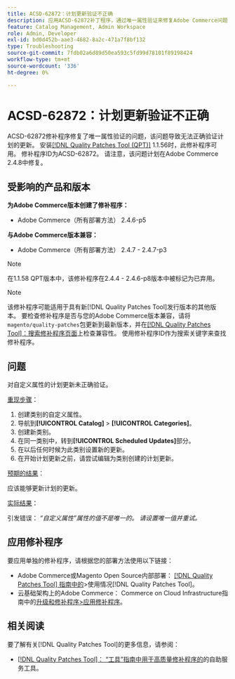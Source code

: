 ```yaml
---
title: ACSD-62872：计划更新验证不正确
description: 应用ACSD-62872补丁程序，通过唯一属性验证来修复Adobe Commerce问题，该问题导致未正确验证计划的更新。
feature: Catalog Management, Admin Workspace
role: Admin, Developer
exl-id: bd0d452b-aae3-4682-8a2c-471a7f8bf132
type: Troubleshooting
source-git-commit: 7fdb02a6d89d50ea593c5fd99d78101f89198424
workflow-type: tm+mt
source-wordcount: '336'
ht-degree: 0%

---
```


# ACSD-62872：计划更新验证不正确

ACSD-62872修补程序修复了唯一属性验证的问题，该问题导致无法正确验证计划的更新。 安装[[!DNL Quality Patches Tool (QPT)]](/help/tools/quality-patches-tool/quality-patches-tool-to-self-serve-quality-patches.md) 1.1.56时，此修补程序可用。 修补程序ID为ACSD-62872。 请注意，该问题计划在Adobe Commerce 2.4.8中修复。

## 受影响的产品和版本

**为Adobe Commerce版本创建了修补程序：**

* Adobe Commerce（所有部署方法） 2.4.6-p5

**与Adobe Commerce版本兼容：**

* Adobe Commerce（所有部署方法） 2.4.7 - 2.4.7-p3

>[!NOTE]
>
>在1.1.58 QPT版本中，该修补程序在2.4.4 - 2.4.6-p8版本中被标记为已弃用。

>[!NOTE]
>
>该修补程序可能适用于具有新[!DNL Quality Patches Tool]发行版本的其他版本。 要检查修补程序是否与您的Adobe Commerce版本兼容，请将`magento/quality-patches`包更新到最新版本，并在[[!DNL Quality Patches Tool]：搜索修补程序页面](https://experienceleague.adobe.com/tools/commerce-quality-patches/index.html)上检查兼容性。 使用修补程序ID作为搜索关键字来查找修补程序。

## 问题

对自定义属性的计划更新未正确验证。

<u>重现步骤</u>：

1. 创建类别的自定义属性。
1. 导航到&#x200B;**[!UICONTROL Catalog]** > **[!UICONTROL Categories]**。
1. 创建新类别。
1. 在同一类别中，转到&#x200B;**[!UICONTROL Scheduled Updates]**&#x200B;部分。
1. 在以后任何时候为此类别设置新的更新。
1. 在开始计划更新之前，请尝试编辑为类别创建的计划更新。

<u>预期的结果</u>：

应该能够更新计划的更新。

<u>实际结果</u>：

引发错误： *“自定义属性”属性的值不是唯一的。 请设置唯一值并重试。*

## 应用修补程序

要应用单独的修补程序，请根据您的部署方法使用以下链接：

* Adobe Commerce或Magento Open Source内部部署： [[!DNL Quality Patches Tool] 指南中的](/help/tools/quality-patches-tool/usage.md)>使用情况[!DNL Quality Patches Tool]。
* 云基础架构上的Adobe Commerce： Commerce on Cloud Infrastructure指南中的[升级和修补程序>应用修补程序](https://experienceleague.adobe.com/en/docs/commerce-cloud-service/user-guide/develop/upgrade/apply-patches)。

## 相关阅读

要了解有关[!DNL Quality Patches Tool]的更多信息，请参阅：

* [[!DNL Quality Patches Tool]： “工具”指南中用于高质量修补程序的](/help/tools/quality-patches-tool/quality-patches-tool-to-self-serve-quality-patches.md)的自助服务工具。
